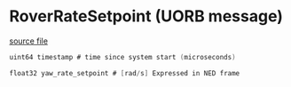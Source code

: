# RoverRateSetpoint (UORB message)



[source file](https://github.com/PX4/PX4-Autopilot/blob/main/msg/RoverRateSetpoint.msg)

```c
uint64 timestamp # time since system start (microseconds)

float32 yaw_rate_setpoint # [rad/s] Expressed in NED frame

```

